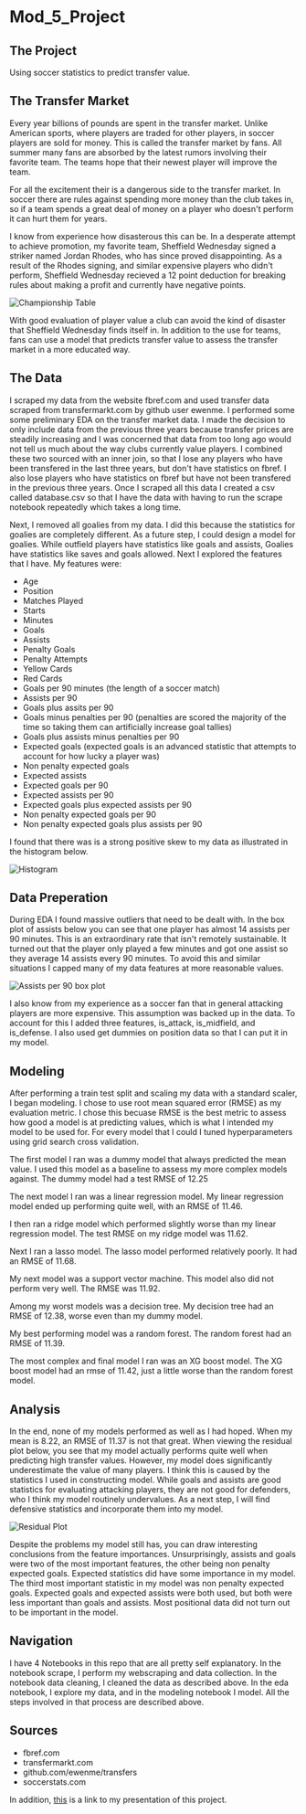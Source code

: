 # Mod_5_Project

## The Project

Using soccer statistics to predict transfer value.

## The Transfer Market

Every year billions of pounds are spent in the transfer market. Unlike American sports, where players are traded for other players, in soccer players are sold for money. This is called the transfer market by fans. All summer many fans are absorbed by the latest rumors involving their favorite team. The teams hope that their newest player will improve the team.

For all the excitement their is a dangerous side to the transfer market. In soccer there are rules against spending more money than the club takes in, so if a team spends a great deal of money on a player who doesn't perform it can hurt them for years.

I know from experience how disasterous this can be. In a desperate attempt to achieve promotion, my favorite team, Sheffield Wednesday signed a striker named Jordan Rhodes, who has since proved disappointing. As a result of the Rhodes signing, and similar expensive players who didn't perform, Sheffield Wednesday recieved a 12 point deduction for breaking rules about making a profit and currently have negative points.

![Championship Table](https://lh5.googleusercontent.com/JFnIX3q7GBAb-5bwqBX38GTujRqhJ7_TBLXx9kWNTdBmyDQLFkfG3tvTUuSOkRGIZIkUWxEGWbKB9rJU5cpAMIAqmwvVVmeCsbo-nfVT)

With good evaluation of player value a club can avoid the kind of disaster that Sheffield Wednesday finds itself in. In addition to the use for teams, fans can use a model that predicts transfer value to assess the transfer market in a more educated way.

## The Data

I scraped my data from the website fbref.com and used transfer data scraped from transfermarkt.com by github user ewenme. I performed some some preliminary EDA on the transfer market data. I made the decision to only include data from the previous three years because transfer prices are steadily increasing and I was concerned that data from too long ago would not tell us much about the way clubs currently value players. I combined these two sourced with an inner join, so that I lose any players who have been transfered in the last three years, but don't have statistics on fbref. I also lose players who have statistics on fbref but have not been transfered in the previous three years. Once I scraped all this data I created a csv called database.csv so that I have the data with having to run the scrape notebook repeatedly which takes a long time.

Next, I removed all goalies from my data. I did this because the statistics for goalies are completely different. As a future step, I could design a model for goalies. While outfield players have statistics like goals and assists, Goalies have statistics like saves and goals allowed. Next I explored the features that I have. My features were:

* Age
* Position
* Matches Played
* Starts
* Minutes
* Goals
* Assists
* Penalty Goals
* Penalty Attempts
* Yellow Cards
* Red Cards
* Goals per 90 minutes (the length of a soccer match)
* Assists per 90
* Goals plus assits per 90
* Goals minus penalties per 90 (penalties are scored the majority of the time so taking them can artificially increase goal tallies)
* Goals plus assists minus penalties per 90
* Expected goals (expected goals is an advanced statistic that attempts to account for how lucky a player was)
* Non penalty expected goals
* Expected assists
* Expected goals per 90
* Expected assists per 90
* Expected goals plus expected assists per 90
* Non penalty expected goals per 90
* Non penalty expected goals plus assists per 90

I found that there was is a strong positive skew to my data as illustrated in the histogram below.

![Histogram](https://lh5.googleusercontent.com/1cq0tlwYOLbMSrJrbAc-a_whe9RfdSn1thRfHrhkyfpoemv13eGOol0mqNlKWX5soUVzDybM3NVeakyL6ASKKGPA8EVfOZSaUQIvMhs)

## Data Preperation

During EDA I found massive outliers that need to be dealt with. In the box plot of assists below you can see that one player has almost 14 assists per 90 minutes. This is an extraordinary rate that isn't remotely sustainable. It turned out that the player only played a few minutes and got one assist so they average 14 assists every 90 minutes. To avoid this and similar situations I capped many of my data features at more reasonable values.

![Assists per 90 box plot](https://lh5.googleusercontent.com/uCBvsSoHsu3vfld4xxweGVa1BAZ4kTmRDCdSaeZNA65VGt00AOi-dh6DyNG4iUt4-jqvZS1hMVkZRYWEiLUhWj0BvPdLfA2kK55vxbcO-379NrgpizeeoVR12J8NymvLiiOrRRmrM1k)

I also know from my experience as a soccer fan that in general attacking players are more expensive. This assumption was backed up in the data. To account for this I added three features, is_attack, is_midfield, and is_defense. I also used get dummies on position data so that I can put it in my model.

## Modeling

After performing a train test split and scaling my data with a standard scaler, I began modeling. I chose to use root mean squared error (RMSE) as my evaluation metric. I chose this becuase RMSE is the best metric to assess how good a model is at predicting values, which is what I intended my model to be used for. For every model that I could I tuned hyperparameters using grid search cross validation.

The first model I ran was a dummy model that always predicted the mean value. I used this model as a baseline to assess my more complex models against. The dummy model had a test RMSE of 12.25

The next model I ran was a linear regression model. My linear regression model ended up performing quite well, with an RMSE of 11.46.

I then ran a ridge model which performed slightly worse than my linear regression model. The test RMSE on my ridge model was 11.62.

Next I ran a lasso model. The lasso model performed relatively poorly. It had an RMSE of 11.68.

My next model was a support vector machine. This model also did not perform very well. The RMSE was 11.92.

Among my worst models was a decision tree. My decision tree had an RMSE of 12.38, worse even than my dummy model.

My best performing model was a random forest. The random forest had an RMSE of 11.39.

The most complex and final model I ran was an XG boost model. The XG boost model had an rmse of 11.42, just a little worse than the random forest model.

## Analysis

In the end, none of my models performed as well as I had hoped. When my mean is 8.22, an RMSE of 11.37 is not that great. When viewing the residual plot below, you see that my model actually performs quite well when predicting high transfer values. However, my model does significantly underestimate the value of many players. I think this is caused by the statistics I used in constructing model. While goals and assists are good statistics for evaluating attacking players, they are not good for defenders, who I think my model routinely undervalues. As a next step, I will find defensive statistics and incorporate them into my model.

![Residual Plot](https://lh6.googleusercontent.com/396Bbt68ZTjl5k6kKZiDh6Z7ocVvd4RoA0q8PMHPQYM8Sm4HiSgc8U3i7a3UrVFI_qqSyV9zGS8Pe42TRQNpVguL_WCVJR2TgYHgK1-XZj7tt-pFgdjzaxML8gyzRQSV1STqLjIt5QE)

Despite the problems my model still has, you can draw interesting conclusions from the feature importances. Unsurprisingly, assists and goals were two of the most important features, the other being non penalty expected goals. Expected statistics did have some importance in my model. The third most important statistic in my model was non penalty expected goals. Expected goals and expected assists were both used, but both were less important than goals and assists. Most positional data did not turn out to be important in the model.

## Navigation

I have 4 Notebooks in this repo that are all pretty self explanatory. In the notebook scrape, I perform my webscraping and data collection. In the notebook data cleaning, I cleaned the data as described above. In the eda notebook, I explore my data, and in the modeling notebook I model. All the steps involved in that process are described above.

## Sources

* fbref.com
* transfermarkt.com
* github.com/ewenme/transfers
* soccerstats.com

In addition, [this](https://docs.google.com/presentation/d/1U972OgnZSR4_1-3fxJr4ywPuWQkqS02mTgUVUxVd-vw/edit#slide=id.p) is a link to my presentation of this project.